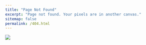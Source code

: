 ```yaml
---
title: "Page Not Found"
excerpt: "Page not found. Your pixels are in another canvas."
sitemap: false
permalink: /404.html
---
```


![](https://www.boostability.com/content/wp-content/uploads/sites/2/2012/10/BOOST_BLOG_IMAGE_RB_SET_10_404_PAGE_1200x628px_v1_3.jpg)
